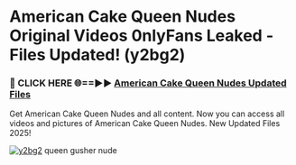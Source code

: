 # American Cake Queen Nudes Original Videos 0nlyFans Leaked - Files Updated! (y2bg2)

<h3>🔴 CLICK HERE 🌐==►► <a href="https://tinyurl.com/4mcuefdz" rel="nofollow">American Cake Queen Nudes Updated Files</a></h3>

Get American Cake Queen Nudes and all content. Now you can access all videos and pictures of American Cake Queen Nudes. New Updated Files 2025!

[![y2bg2](https://i.imgur.com/StAQSOY.gif)](https://tinyurl.com/4mcuefdz)
queen gusher nude